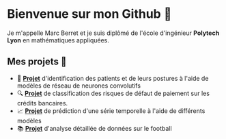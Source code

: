 # Bienvenue sur mon Github 👋

Je m'appelle Marc Berret et je suis diplômé de l'école d'ingénieur __Polytech Lyon__ en mathématiques appliquées.

## Mes projets 📌

* 🧠 [**Projet**](https://github.com/marcberret/project_sleep_posture_monitoring) d'identification des patients et de leurs postures à l'aide de modèles de réseau de neurones convolutifs 
* :mag: [**Projet**](https://github.com/marcberret/project_credit_risk_classification) de classification des risques de défaut de paiement sur les crédits bancaires. 
* 📈 [**Projet**](https://github.com/marcberret/project_time_series_forecasting) de prédiction d'une série temporelle à l'aide de différents modèles
* 📚 [**Projet**](https://github.com/marcberret/project_football_data_analysis) d'analyse détaillée de données sur le football

